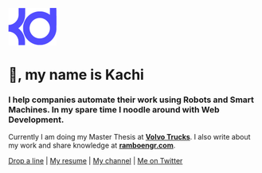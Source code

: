 [![Logo](https://github.com/kachdekan/kachdekan.github.io/blob/master/Logo.png)](https://kachdekan.github.io/)

👋, my name is Kachi
====================

### I help companies automate their work using Robots and Smart Machines. In my spare time I noodle around with Web Development.

Currently I am doing my Master Thesis at **[Volvo Trucks](https://www.volvotrucks.se/sv-se)**. I also write about my work and share knowledge at **[ramboengr.com](https://www.ramboengr.com)**.

[Drop a line](mailto:kachdekan@gmail.com) | [My resume](https://linkedin.com/in/kachisa) | [My channel](https://www.youtube.com/channel/UC9miq4ssnD2T6Id5GeaI6JA) | [Me on Twitter](https://twitter.com/kachdekan)
